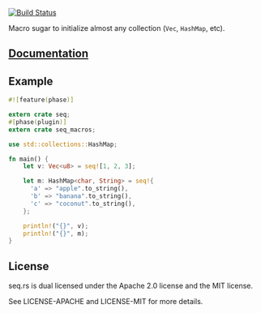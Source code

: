 [![Build Status](https://travis-ci.org/japaric/seq.rs.svg?branch=master)](https://travis-ci.org/japaric/seq.rs)

Macro sugar to initialize almost any collection (`Vec`, `HashMap`, etc).

## [Documentation][docs]

## Example

``` rust
#![feature(phase)]

extern crate seq;
#[phase(plugin)]
extern crate seq_macros;

use std::collections::HashMap;

fn main() {
    let v: Vec<u8> = seq![1, 2, 3];

    let m: HashMap<char, String> = seq!{
      'a' => "apple".to_string(),
      'b' => "banana".to_string(),
      'c' => "coconut".to_string(),
    };

    println!("{}", v);
    println!("{}", m);
}
```

## License

seq.rs is dual licensed under the Apache 2.0 license and the MIT license.

See LICENSE-APACHE and LICENSE-MIT for more details.

[docs]: http://www.rust-ci.org/japaric/seq.rs/doc/seq/
